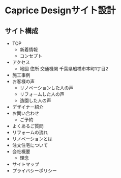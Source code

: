# Caprice Designサイト設計

## サイト構成

- TOP
    - 新着情報
    - コンセプト
- アクセス
    - 地図 住所 交通機関 千葉県船橋市本町1丁目2
- 施工事例
- お客様の声
    - リノベーションした人の声
    - リフォームした人の声
    - 造園した人の声
- デザイナー紹介
- お問い合わせ
    - ご予約
- よくあるご質問
- リフォームの流れ
- リノベーションとは
- 注文住宅について
- 会社概要
    - 理念
- サイトマップ
- プライバシーポリシー

